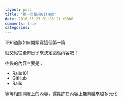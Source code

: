 ```yaml
---
layout: post
title: "第一次使用GitHub"
date: 2016-03-23 01:26:11 +0800
comments: true
categories:
---
```

不知道該如何開頭寫這個第一篇

就交給往後的日子來決定這個內容吧！
<!--more-->
往後的內容主要是：

  * Rails101
  * GitHub
  * Rails

等等相關開發上的內容，還期許在內容上能夠越來越多元化

